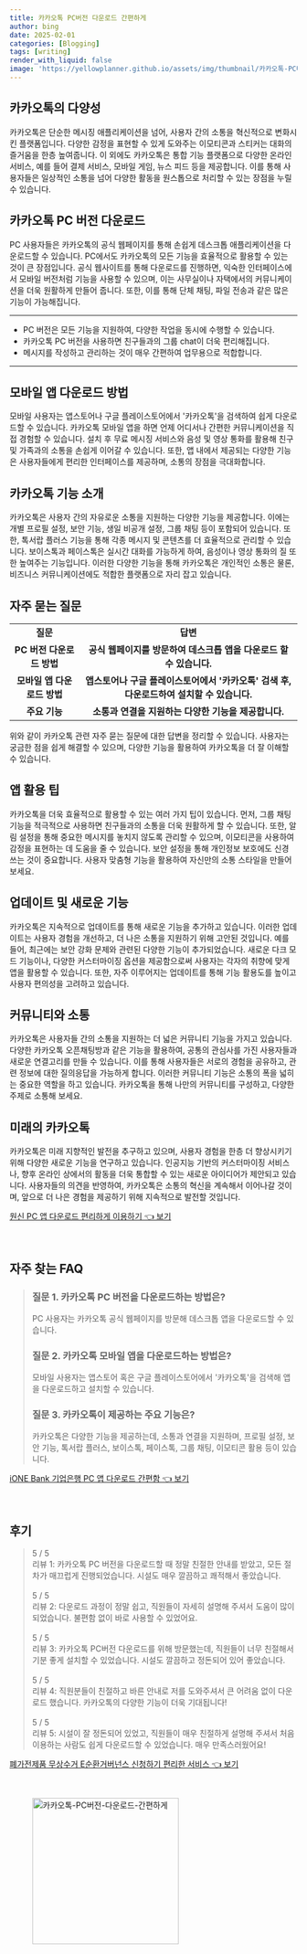 ```yaml
---
title: 카카오톡 PC버전 다운로드 간편하게
author: bing
date: 2025-02-01
categories: [Blogging]
tags: [writing]
render_with_liquid: false
image: 'https://yellowplanner.github.io/assets/img/thumbnail/카카오톡-PC버전-다운로드-간편하게.webp'
---
```



<h2 id='카카오톡의 다양성'>카카오톡의 다양성</h2>

<p>카카오톡은 단순한 메시징 애플리케이션을 넘어, 사용자 간의 소통을 혁신적으로 변화시킨 플랫폼입니다. 다양한 감정을 표현할 수 있게 도와주는 이모티콘과 스티커는 대화의 즐거움을 한층 높여줍니다. 이 외에도 카카오톡은 통합 기능 플랫폼으로 다양한 온라인 서비스, 예를 들어 결제 서비스, 모바일 게임, 뉴스 피드 등을 제공합니다. 이를 통해 사용자들은 일상적인 소통을 넘어 다양한 활동을 원스톱으로 처리할 수 있는 장점을 누릴 수 있습니다.</p>

<h2 id='카카오톡 PC 버전 다운로드'>카카오톡 PC 버전 다운로드</h2>

<p>PC 사용자들은 카카오톡의 공식 웹페이지를 통해 손쉽게 데스크톱 애플리케이션을 다운로드할 수 있습니다. PC에서도 카카오톡의 모든 기능을 효율적으로 활용할 수 있는 것이 큰 장점입니다. 공식 웹사이트를 통해 다운로드를 진행하면, 익숙한 인터페이스에서 모바일 버전처럼 기능을 사용할 수 있으며, 이는 사무실이나 자택에서의 커뮤니케이션을 더욱 원활하게 만들어 줍니다. 또한, 이를 통해 단체 채팅, 파일 전송과 같은 많은 기능이 가능해집니다.</p>

<hr />

<ul>
    <li>PC 버전은 모든 기능을 지원하여, 다양한 작업을 동시에 수행할 수 있습니다.</li>
    <li>카카오톡 PC 버전을 사용하면 친구들과의 그룹 chat이 더욱 편리해집니다.</li>
    <li>메시지를 작성하고 관리하는 것이 매우 간편하여 업무용으로 적합합니다.</li>
</ul>

<hr />

<h2 id='모바일 앱 다운로드 방법'>모바일 앱 다운로드 방법</h2>

<p>모바일 사용자는 앱스토어나 구글 플레이스토어에서 '카카오톡'을 검색하여 쉽게 다운로드할 수 있습니다. 카카오톡 모바일 앱을 하면 언제 어디서나 간편한 커뮤니케이션을 직접 경험할 수 있습니다. 설치 후 무료 메시징 서비스와 음성 및 영상 통화를 활용해 친구 및 가족과의 소통을 손쉽게 이어갈 수 있습니다. 또한, 앱 내에서 제공되는 다양한 기능은 사용자들에게 편리한 인터페이스를 제공하며, 소통의 장점을 극대화합니다.</p>

<h2 id='카카오톡 기능 소개'>카카오톡 기능 소개</h2>

<p>카카오톡은 사용자 간의 자유로운 소통을 지원하는 다양한 기능을 제공합니다. 이에는 개별 프로필 설정, 보안 기능, 생일 비공개 설정, 그룹 채팅 등이 포함되어 있습니다. 또한, 톡서랍 플러스 기능을 통해 각종 메시지 및 콘텐츠를 더 효율적으로 관리할 수 있습니다. 보이스톡과 페이스톡은 실시간 대화를 가능하게 하여, 음성이나 영상 통화의 질 또한 높여주는 기능입니다. 이러한 다양한 기능을 통해 카카오톡은 개인적인 소통은 물론, 비즈니스 커뮤니케이션에도 적합한 플랫폼으로 자리 잡고 있습니다.</p>

<h2 id='자주 묻는 질문'>자주 묻는 질문</h2>

<table>
    <tr>
        <td style="text-align: center; height: 17px;"><b>질문</b></td>
        <td style="text-align: center; height: 17px;"><b>답변</b></td>
    </tr>
    <tr>
        <td style="text-align: center; height: 17px;"><b>PC 버전 다운로드 방법</b></td>
        <td style="text-align: center; height: 17px;"><b>공식 웹페이지를 방문하여 데스크톱 앱을 다운로드 할 수 있습니다.</b></td>
    </tr>
    <tr>
        <td style="text-align: center; height: 17px;"><b>모바일 앱 다운로드 방법</b></td>
        <td style="text-align: center; height: 17px;"><b>앱스토어나 구글 플레이스토어에서 '카카오톡' 검색 후, 다운로드하여 설치할 수 있습니다.</b></td>
    </tr>
    <tr>
        <td style="text-align: center; height: 17px;"><b>주요 기능</b></td>
        <td style="text-align: center; height: 17px;"><b>소통과 연결을 지원하는 다양한 기능을 제공합니다.</b></td>
    </tr>
</table>

<p>위와 같이 카카오톡 관련 자주 묻는 질문에 대한 답변을 정리할 수 있습니다. 사용자는 궁금한 점을 쉽게 해결할 수 있으며, 다양한 기능을 활용하여 카카오톡을 더 잘 이해할 수 있습니다.</p>

<h2 id='앱 활용 팁'>앱 활용 팁</h2>

<p>카카오톡을 더욱 효율적으로 활용할 수 있는 여러 가지 팁이 있습니다. 먼저, 그룹 채팅 기능을 적극적으로 사용하면 친구들과의 소통을 더욱 원활하게 할 수 있습니다. 또한, 알림 설정을 통해 중요한 메시지를 놓치지 않도록 관리할 수 있으며, 이모티콘을 사용하여 감정을 표현하는 데 도움을 줄 수 있습니다. 보안 설정을 통해 개인정보 보호에도 신경 쓰는 것이 중요합니다. 사용자 맞춤형 기능을 활용하여 자신만의 소통 스타일을 만들어 보세요.</p>

<h2 id='업데이트 및 새로운 기능'>업데이트 및 새로운 기능</h2>

<p>카카오톡은 지속적으로 업데이트를 통해 새로운 기능을 추가하고 있습니다. 이러한 업데이트는 사용자 경험을 개선하고, 더 나은 소통을 지원하기 위해 고안된 것입니다. 예를 들어, 최근에는 보안 강화 문제와 관련된 다양한 기능이 추가되었습니다. 새로운 다크 모드 기능이나, 다양한 커스터마이징 옵션을 제공함으로써 사용자는 각자의 취향에 맞게 앱을 활용할 수 있습니다. 또한, 자주 이루어지는 업데이트를 통해 기능 활용도를 높이고 사용자 편의성을 고려하고 있습니다.</p>

<h2 id='커뮤니티와 소통'>커뮤니티와 소통</h2>

<p>카카오톡은 사용자들 간의 소통을 지원하는 더 넓은 커뮤니티 기능을 가지고 있습니다. 다양한 카카오톡 오픈채팅방과 같은 기능을 활용하여, 공통의 관심사를 가진 사용자들과 새로운 연결고리를 만들 수 있습니다. 이를 통해 사용자들은 서로의 경험을 공유하고, 관련 정보에 대한 질의응답을 가능하게 합니다. 이러한 커뮤니티 기능은 소통의 폭을 넓히는 중요한 역할을 하고 있습니다. 카카오톡을 통해 나만의 커뮤니티를 구성하고, 다양한 주제로 소통해 보세요.</p>

<h2 id='미래의 카카오톡'>미래의 카카오톡</h2>

<p>카카오톡은 미래 지향적인 발전을 추구하고 있으며, 사용자 경험을 한층 더 향상시키기 위해 다양한 새로운 기능을 연구하고 있습니다. 인공지능 기반의 커스터마이징 서비스나, 향후 온라인 상에서의 활동을 더욱 통합할 수 있는 새로운 아이디어가 제안되고 있습니다. 사용자들의 의견을 반영하여, 카카오톡은 소통의 혁신을 계속해서 이어나갈 것이며, 앞으로 더 나은 경험을 제공하기 위해 지속적으로 발전할 것입니다.</p>


<p><a class="click-button" title="원신 PC 앱 다운로드 편리하게 이용하기" href="https://yellowplanner.github.io/posts/%EC%9B%90%EC%8B%A0-PC-%EC%95%B1-%EB%8B%A4%EC%9A%B4%EB%A1%9C%EB%93%9C-%ED%8E%B8%EB%A6%AC%ED%95%98%EA%B2%8C-%EC%9D%B4%EC%9A%A9%ED%95%98%EA%B8%B0/" rel="dofollow">원신 PC 앱 다운로드 편리하게 이용하기 👈 보기</a></p><br>
<h2 id='자주_찾는_FAQ'>자주 찾는 FAQ</h2>
<div itemscope="" itemtype="https://schema.org/FAQPage">
<blockquote>
<div itemscope="" itemprop="mainEntity" itemtype="https://schema.org/Question">
<h3 itemprop="name">질문 1. 카카오톡 PC 버전을 다운로드하는 방법은?</h3>
<div itemscope="" itemprop="acceptedAnswer" itemtype="https://schema.org/Answer">
<span itemprop="text">
<p>PC 사용자는 카카오톡 공식 웹페이지를 방문해 데스크톱 앱을 다운로드할 수 있습니다.</p>
</span>
</div>
</div>
<div itemscope="" itemprop="mainEntity" itemtype="https://schema.org/Question">
<h3 itemprop="name">질문 2. 카카오톡 모바일 앱을 다운로드하는 방법은?</h3>
<div itemscope="" itemprop="acceptedAnswer" itemtype="https://schema.org/Answer">
<span itemprop="text">
<p>모바일 사용자는 앱스토어 혹은 구글 플레이스토어에서 '카카오톡'을 검색해 앱을 다운로드하고 설치할 수 있습니다.</p>
</span>
</div>
</div>
<div itemscope="" itemprop="mainEntity" itemtype="https://schema.org/Question">
<h3 itemprop="name">질문 3. 카카오톡이 제공하는 주요 기능은?</h3>
<div itemscope="" itemprop="acceptedAnswer" itemtype="https://schema.org/Answer">
<span itemprop="text">
<p>카카오톡은 다양한 기능을 제공하는데, 소통과 연결을 지원하며, 프로필 설정, 보안 기능, 톡서랍 플러스, 보이스톡, 페이스톡, 그룹 채팅, 이모티콘 활용 등이 있습니다.</p>
</span>
</div>
</div>
</blockquote>
</div>
<p><a class="click-button" title="iONE Bank 기업은행 PC 앱 다운로드 간편함" href="https://yellowplanner.github.io/posts/iONE-Bank-%EA%B8%B0%EC%97%85%EC%9D%80%ED%96%89-PC-%EC%95%B1-%EB%8B%A4%EC%9A%B4%EB%A1%9C%EB%93%9C-%EA%B0%84%ED%8E%B8%ED%95%A8/" rel="dofollow">iONE Bank 기업은행 PC 앱 다운로드 간편함 👈 보기</a></p><br>
<h2 id='후기'>후기</h2>
<div itemscope itemtype="https://schema.org/Product">
  <blockquote>
  <div itemprop="review" itemscope itemtype="https://schema.org/Review">
      <div itemprop="reviewRating" itemscope itemtype="https://schema.org/Rating"> <span itemprop="ratingValue">5</span> / <span itemprop="bestRating">5</span> </div>
      <span itemprop="reviewBody">리뷰 1: 카카오톡 PC 버전을 다운로드할 때 정말 친절한 안내를 받았고, 모든 절차가 매끄럽게 진행되었습니다. 시설도 매우 깔끔하고 쾌적해서 좋았습니다.</span>
  </div>
  <br>
  <div itemprop="review" itemscope itemtype="https://schema.org/Review">
      <div itemprop="reviewRating" itemscope itemtype="https://schema.org/Rating"> <span itemprop="ratingValue">5</span> / <span itemprop="bestRating">5</span> </div>
      <span itemprop="reviewBody">리뷰 2: 다운로드 과정이 정말 쉽고, 직원들이 자세히 설명해 주셔서 도움이 많이 되었습니다. 불편함 없이 바로 사용할 수 있었어요.</span>
  </div>
  <br>
  <div itemprop="review" itemscope itemtype="https://schema.org/Review">
      <div itemprop="reviewRating" itemscope itemtype="https://schema.org/Rating"> <span itemprop="ratingValue">5</span> / <span itemprop="bestRating">5</span> </div>
      <span itemprop="reviewBody">리뷰 3: 카카오톡 PC버전 다운로드를 위해 방문했는데, 직원들이 너무 친절해서 기분 좋게 설치할 수 있었습니다. 시설도 깔끔하고 정돈되어 있어 좋았습니다.</span>
  </div>
  <br>
  <div itemprop="review" itemscope itemtype="https://schema.org/Review">
      <div itemprop="reviewRating" itemscope itemtype="https://schema.org/Rating"> <span itemprop="ratingValue">5</span> / <span itemprop="bestRating">5</span> </div>
      <span itemprop="reviewBody">리뷰 4: 직원분들이 친절하고 바른 안내로 저를 도와주셔서 큰 어려움 없이 다운로드 했습니다. 카카오톡의 다양한 기능이 더욱 기대됩니다!</span>
  </div>
  <br>
  <div itemprop="review" itemscope itemtype="https://schema.org/Review">
      <div itemprop="reviewRating" itemscope itemtype="https://schema.org/Rating"> <span itemprop="ratingValue">5</span> / <span itemprop="bestRating">5</span> </div>
      <span itemprop="reviewBody">리뷰 5: 시설이 잘 정돈되어 있었고, 직원들이 매우 친절하게 설명해 주셔서 처음 이용하는 사람도 쉽게 다운로드할 수 있었습니다. 매우 만족스러웠어요!</span>
  </div>
  </blockquote>
</div>
<p><a class="click-button" title="폐가전제품 무상수거 E순환거버넌스 신청하기 편리한 서비스" href="https://yellowplanner.github.io/posts/%ED%8F%90%EA%B0%80%EC%A0%84%EC%A0%9C%ED%92%88-%EB%AC%B4%EC%83%81%EC%88%98%EA%B1%B0-E%EC%88%9C%ED%99%98%EA%B1%B0%EB%B2%84%EB%84%8C%EC%8A%A4-%EC%8B%A0%EC%B2%AD%ED%95%98%EA%B8%B0-%ED%8E%B8%EB%A6%AC%ED%95%9C-%EC%84%9C%EB%B9%84%EC%8A%A4/" rel="dofollow">폐가전제품 무상수거 E순환거버넌스 신청하기 편리한 서비스 👈 보기</a></p><br>
<figure class="image"><img src="https://yellowplanner.github.io/assets/img/thumbnail/카카오톡-PC버전-다운로드-간편하게.webp" alt="카카오톡-PC버전-다운로드-간편하게" width="256" height="256"></figure>